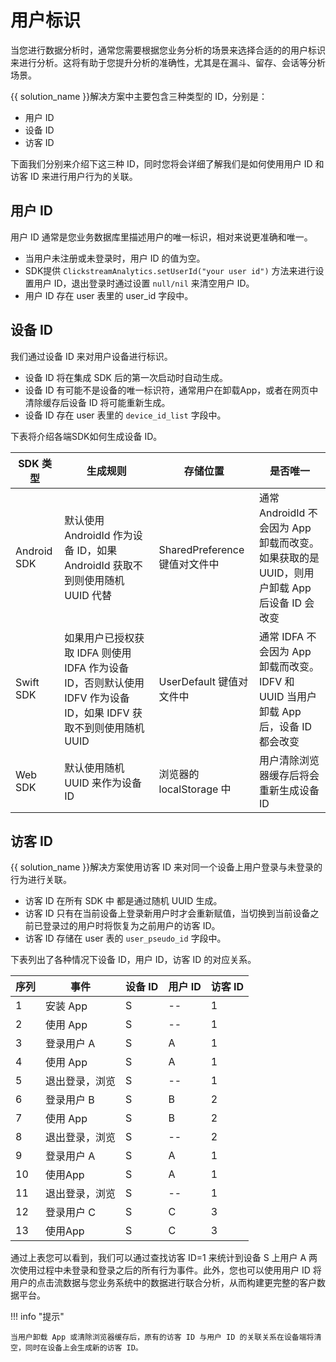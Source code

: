 # 用户标识

当您进行数据分析时，通常您需要根据您业务分析的场景来选择合适的的用户标识来进行分析。这将有助于您提升分析的准确性，尤其是在漏斗、留存、会话等分析场景。

{{ solution_name }}解决方案中主要包含三种类型的 ID，分别是：

- 用户 ID
- 设备 ID
- 访客 ID

下面我们分别来介绍下这三种 ID，同时您将会详细了解我们是如何使用用户 ID 和访客 ID 来进行用户行为的关联。

## 用户 ID

用户 ID 通常是您业务数据库里描述用户的唯一标识，相对来说更准确和唯一。

* 当用户未注册或未登录时，用户 ID 的值为空。
* SDK提供 `ClickstreamAnalytics.setUserId("your user id")` 方法来进行设置用户 ID，退出登录时通过设置 `null/nil` 来清空用户 ID。
* 用户 ID 存在 user 表里的 user_id 字段中。

## 设备 ID

我们通过设备 ID 来对用户设备进行标识。

* 设备 ID 将在集成 SDK 后的第一次启动时自动生成。
* 设备 ID 有可能不是设备的唯一标识符，通常用户在卸载App，或者在网页中清除缓存后设备 ID 将可能重新生成。
* 设备 ID 存在 user 表里的 `device_id_list` 字段中。

下表将介绍各端SDK如何生成设备 ID。

| SDK 类型       | 生成规则                                                                       | 存储位置                    | 是否唯一                                                              |
|--------------|----------------------------------------------------------------------------|-------------------------|-------------------------------------------------------------------|
| Android SDK  | 默认使用 AndroidId 作为设备 ID，如果 AndroidId 获取不到则使用随机 UUID 代替                      | SharedPreference 键值对文件中 | 通常 AndroidId 不会因为 App 卸载而改变。 <br>如果获取的是 UUID，则用户卸载 App 后设备 ID 会改变 |
| Swift SDK    | 如果用户已授权获取 IDFA 则使用 IDFA 作为设备 ID，否则默认使用 IDFV 作为设备 ID，如果 IDFV 获取不到则使用随机 UUID | UserDefault 键值对文件中      | 通常 IDFA 不会因为 App 卸载而改变。 <br> IDFV 和 UUID 当用户卸载 App 后，设备 ID 都会改变   |
| Web SDK      | 默认使用随机 UUID 来作为设备 ID                                                       | 浏览器的 localStorage 中     | 用户清除浏览器缓存后将会重新生成设备 ID                                             |

## 访客 ID

{{ solution_name }}解决方案使用访客 ID 来对同一个设备上用户登录与未登录的行为进行关联。

* 访客 ID 在所有 SDK 中 都是通过随机 UUID 生成。
* 访客 ID 只有在当前设备上登录新用户时才会重新赋值，当切换到当前设备之前已登录过的用户时将恢复为之前用户的访客 ID。
* 访客 ID 存储在 user 表的 `user_pseudo_id` 字段中。

下表列出了各种情况下设备 ID，用户 ID，访客 ID 的对应关系。

| 序列  | 事件      | 设备 ID | 用户 ID  | 访客 ID   |
|-----|---------|-------|--------|---------|
| 1   | 安装 App  | S     | --     | 1       |
| 2   | 使用 App  | S     | --     | 1       |
| 3   | 登录用户 A  | S     | A      | 1       |
| 4   | 使用 App  | S     | A      | 1       |
| 5   | 退出登录，浏览 | S     | --     | 1       |
| 6   | 登录用户 B  | S     | B      | 2       |
| 7   | 使用 App  | S     | B      | 2       |
| 8   | 退出登录，浏览 | S     | --     | 2       |
| 9   | 登录用户 A  | S     | A      | 1       |
| 10  | 使用App   | S     | A      | 1       |
| 11  | 退出登录，浏览 | S     | --     | 1       |
| 12  | 登录用户 C  | S     | C      | 3       |
| 13  | 使用App   | S     | C      | 3       |

通过上表您可以看到，我们可以通过查找访客 ID=1 来统计到设备 S 上用户 A 两次使用过程中未登录和登录之后的所有行为事件。此外，您也可以使用用户 ID 将用户的点击流数据与您业务系统中的数据进行联合分析，从而构建更完整的客户数据平台。

!!! info "提示"

    当用户卸载 App 或清除浏览器缓存后，原有的访客 ID 与用户 ID 的关联关系在设备端将清空，同时在设备上会生成新的访客 ID。
